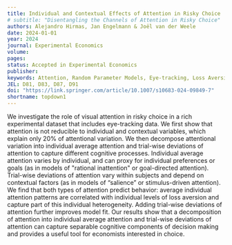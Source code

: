 ```yaml
---
title: Individual and Contextual Effects of Attention in Risky Choice
# subtitle: "Disentangling the Channels of Attention in Risky Choice"
authors: Alejandro Hirmas, Jan Engelmann & Joël van der Weele
date: 2024-01-01
year: 2024
journal: Experimental Economics
volume: 
pages: 
status: Accepted in Experimental Economics
publisher:
keywords: Attention, Random Parameter Models, Eye-tracking, Loss Aversion
JEL: D81, D83, D87, D91
doi: "https://link.springer.com/article/10.1007/s10683-024-09849-7"
shortname: topdown1
---
```

We investigate the role of visual attention in risky choice in a rich experimental dataset that includes eye-tracking data. We first show that attention is not reducible to individual and contextual variables, which explain only 20% of attentional variation.  We then decompose attentional variation into individual average attention and trial-wise deviations of attention to capture different cognitive processes. Individual average attention varies by individual, and can proxy for individual preferences or goals (as in models of "rational inattention" or goal-directed attention). Trial-wise deviations of attention vary within subjects and depend on contextual factors (as in models of “salience” or stimulus-driven attention). We find that both types of attention predict behavior: average individual attention patterns are correlated with individual levels of loss aversion and capture part of this individual heterogeneity. Adding trial-wise deviations of attention further improves model fit. Our results show that a decomposition of attention into individual average attention and trial-wise deviations of attention can capture separable cognitive components of decision making and provides a useful tool for economists interested in choice.